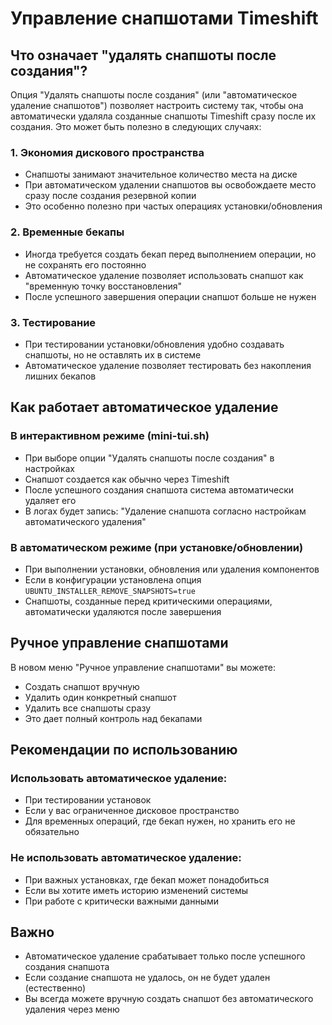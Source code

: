 # Управление снапшотами Timeshift

## Что означает "удалять снапшоты после создания"?

Опция "Удалять снапшоты после создания" (или "автоматическое удаление снапшотов") позволяет настроить систему так, чтобы она автоматически удаляла созданные снапшоты Timeshift сразу после их создания. Это может быть полезно в следующих случаях:

### 1. Экономия дискового пространства
- Снапшоты занимают значительное количество места на диске
- При автоматическом удалении снапшотов вы освобождаете место сразу после создания резервной копии
- Это особенно полезно при частых операциях установки/обновления

### 2. Временные бекапы
- Иногда требуется создать бекап перед выполнением операции, но не сохранять его постоянно
- Автоматическое удаление позволяет использовать снапшот как "временную точку восстановления"
- После успешного завершения операции снапшот больше не нужен

### 3. Тестирование
- При тестировании установки/обновления удобно создавать снапшоты, но не оставлять их в системе
- Автоматическое удаление позволяет тестировать без накопления лишних бекапов

## Как работает автоматическое удаление

### В интерактивном режиме (mini-tui.sh)
- При выборе опции "Удалять снапшоты после создания" в настройках
- Снапшот создается как обычно через Timeshift
- После успешного создания снапшота система автоматически удаляет его
- В логах будет запись: "Удаление снапшота согласно настройкам автоматического удаления"

### В автоматическом режиме (при установке/обновлении)
- При выполнении установки, обновления или удаления компонентов
- Если в конфигурации установлена опция `UBUNTU_INSTALLER_REMOVE_SNAPSHOTS=true`
- Снапшоты, созданные перед критическими операциями, автоматически удаляются после завершения

## Ручное управление снапшотами

В новом меню "Ручное управление снапшотами" вы можете:
- Создать снапшот вручную
- Удалить один конкретный снапшот
- Удалить все снапшоты сразу
- Это дает полный контроль над бекапами

## Рекомендации по использованию

### Использовать автоматическое удаление:
- При тестировании установок
- Если у вас ограниченное дисковое пространство
- Для временных операций, где бекап нужен, но хранить его не обязательно

### Не использовать автоматическое удаление:
- При важных установках, где бекап может понадобиться
- Если вы хотите иметь историю изменений системы
- При работе с критически важными данными

## Важно

- Автоматическое удаление срабатывает только после успешного создания снапшота
- Если создание снапшота не удалось, он не будет удален (естественно)
- Вы всегда можете вручную создать снапшот без автоматического удаления через меню